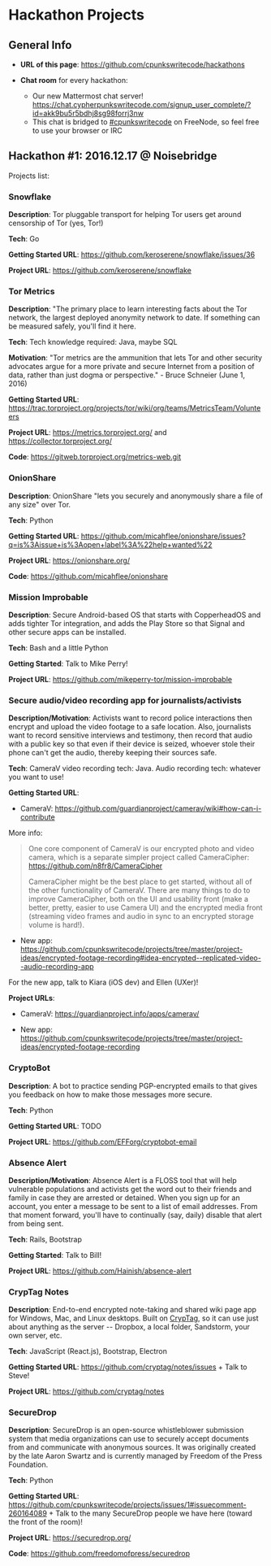# Hackathon Projects

## General Info

- **URL of this page**: <https://github.com/cpunkswritecode/hackathons>

- **Chat room** for every hackathon:
  - Our new Mattermost chat server! https://chat.cypherpunkswritecode.com/signup_user_complete/?id=akk9bu5r5bdhj8sg98forrj3nw
  - This chat is bridged to [#cpunkswritecode](https://webchat.freenode.net/?channels=#cpunkswritecode)
on FreeNode, so feel free to use your browser or IRC


## Hackathon #1: 2016.12.17 @ Noisebridge

Projects list:

### Snowflake

**Description**: Tor pluggable transport for helping Tor users get
around censorship of Tor (yes, Tor!)

**Tech**: Go

**Getting Started URL**: https://github.com/keroserene/snowflake/issues/36

**Project URL**: https://github.com/keroserene/snowflake


### Tor Metrics

**Description**: "The primary place to learn interesting facts about
the Tor network, the largest deployed anonymity network to date. If
something can be measured safely, you'll find it here.

**Tech**: Tech knowledge required: Java, maybe SQL

**Motivation**: "Tor metrics are the ammunition that lets Tor and
other security advocates argue for a more private and secure Internet
from a position of data, rather than just dogma or perspective." -
Bruce Schneier (June 1, 2016)

**Getting Started URL**: https://trac.torproject.org/projects/tor/wiki/org/teams/MetricsTeam/Volunteers

**Project URL**: https://metrics.torproject.org/ and https://collector.torproject.org/

**Code**: https://gitweb.torproject.org/metrics-web.git


### OnionShare

**Description**: OnionShare "lets you securely and anonymously share a
file of any size" over Tor.

**Tech**: Python

**Getting Started URL**: https://github.com/micahflee/onionshare/issues?q=is%3Aissue+is%3Aopen+label%3A%22help+wanted%22

**Project URL**: https://onionshare.org/

**Code**: https://github.com/micahflee/onionshare


### Mission Improbable

**Description**: Secure Android-based OS that starts with CopperheadOS
and adds tighter Tor integration, and adds the Play Store so that
Signal and other secure apps can be installed.

**Tech**: Bash and a little Python

**Getting Started**: Talk to Mike Perry!

**Project URL**: https://github.com/mikeperry-tor/mission-improbable


### Secure audio/video recording app for journalists/activists

**Description/Motivation**: Activists want to record police
interactions then encrypt and upload the video footage to a safe
location. Also, journalists want to record sensitive interviews and
testimony, then record that audio with a public key so that even if
their device is seized, whoever stole their phone can't get the audio,
thereby keeping their sources safe.

**Tech**: CameraV video recording tech: Java. Audio recording tech:
whatever you want to use!

**Getting Started URL**:

- CameraV: https://github.com/guardianproject/camerav/wiki#how-can-i-contribute

More info:

> One core component of CameraV is our encrypted photo and video camera,
which is a separate simpler project called CameraCipher:
https://github.com/n8fr8/CameraCipher
>
> CameraCipher might be the best place to get started, without all of the
other functionality of CameraV. There are many things to do to improve
CameraCipher, both on the UI and usability front (make a better, pretty,
easier to use Camera UI) and the encrypted media front (streaming video
frames and audio in sync to an encrypted storage volume is hard!).

- New app: https://github.com/cpunkswritecode/projects/tree/master/project-ideas/encrypted-footage-recording#idea-encrypted--replicated-video--audio-recording-app

For the new app, talk to Kiara (iOS dev) and Ellen (UXer)!

**Project URLs**:

- CameraV: https://guardianproject.info/apps/camerav/

- New app: https://github.com/cpunkswritecode/projects/tree/master/project-ideas/encrypted-footage-recording


### CryptoBot

**Description**: A bot to practice sending PGP-encrypted emails to
that gives you feedback on how to make those messages more secure.

**Tech**: Python

**Getting Started URL**: TODO

**Project URL**: https://github.com/EFForg/cryptobot-email


### Absence Alert

**Description/Motivation**: Absence Alert is a FLOSS tool that will
help vulnerable populations and activists get the word out to their
friends and family in case they are arrested or detained.  When you
sign up for an account, you enter a message to be sent to a list of
email addresses.  From that moment forward, you'll have to continually
(say, daily) disable that alert from being sent.

**Tech**: Rails, Bootstrap

**Getting Started**: Talk to Bill!

**Project URL**: https://github.com/Hainish/absence-alert


### CrypTag Notes

**Description**: End-to-end encrypted note-taking and shared wiki page
app for Windows, Mac, and Linux desktops.  Built on
[CrypTag](https://github.com/cryptag/cryptag), so it can use just
about anything as the server -- Dropbox, a local folder, Sandstorm,
your own server, etc.

**Tech**: JavaScript (React.js), Bootstrap, Electron

**Getting Started URL**: https://github.com/cryptag/notes/issues + Talk to Steve!

**Project URL**: https://github.com/cryptag/notes


### SecureDrop

**Description**: SecureDrop is an open-source whistleblower submission
system that media organizations can use to securely accept documents
from and communicate with anonymous sources. It was originally created
by the late Aaron Swartz and is currently managed by Freedom of the
Press Foundation.

**Tech**: Python

**Getting Started URL**: https://github.com/cpunkswritecode/projects/issues/1#issuecomment-260164089 +
Talk to the many SecureDrop people we have here (toward the front of the room)!

**Project URL**: https://securedrop.org/

**Code**: https://github.com/freedomofpress/securedrop
